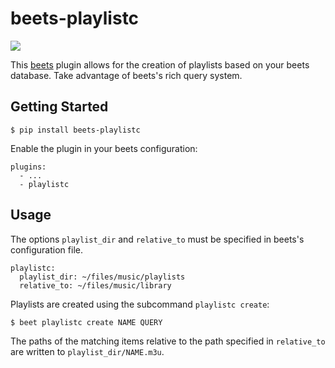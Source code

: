 # beets-playlistc

![](https://github.com/Dophin2009/beets-playlistc/workflows/PyPI/badge.svg)

This [beets](https://beets.readthedocs.io/en/latest/index.html) plugin
allows for the creation of playlists based on your beets database. Take
advantage of beets's rich query system.

## Getting Started

    $ pip install beets-playlistc

Enable the plugin in your beets configuration:

    plugins:
      - ...
      - playlistc

## Usage

The options `playlist_dir` and `relative_to` must be specified in
beets's configuration file.

    playlistc:
      playlist_dir: ~/files/music/playlists
      relative_to: ~/files/music/library

Playlists are created using the subcommand `playlistc create`:

    $ beet playlistc create NAME QUERY

The paths of the matching items relative to the path specified in
`relative_to` are written to `playlist_dir/NAME.m3u`.
